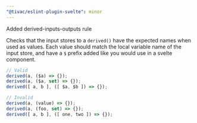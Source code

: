 ```yaml
---
"@tivac/eslint-plugin-svelte": minor
---
```


Added derived-inputs-outputs rule

Checks that the input stores to a `derived()` have the expected names when used as values. Each value should match the local variable name of the input store, and have a `$` prefix added like you would use in a svelte component.

```js
// Valid
derived(a, ($a) => {});
derived(a, ($a, set) => {});
derived([ a, b ], ([ $a, $b ]) => {});

// Invalid
derived(a, (value) => {});
derived(a, (foo, set) => {});
derived([ a, b ], ([ one, two ]) => {});
```
